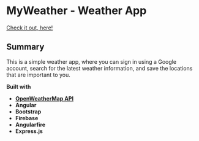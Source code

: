 # MyWeather - Weather App

[Check it out, here!](https://shinn-weather-app-ng.herokuapp.com)

## Summary

This is a simple weather app, where you can sign in using a Google account, search for the latest
weather information, and save the locations that are important to you.

<b>Built with<b>
* [OpenWeatherMap API](https://openweathermap.org/api)
* Angular
* Bootstrap
* Firebase
* Angularfire
* Express.js
